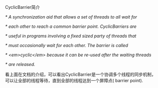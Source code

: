 CyclicBarrier简介

_\* A synchronization aid that allows a set of threads to all wait for_

_\* each other to reach a common barrier point. CyclicBarriers are_

_\* useful in programs involving a fixed sized party of threads that_

_\* must occasionally wait for each other. The barrier is called_

_\* &lt;em&gt;cyclic&lt;/em&gt; because it can be re-used after the waiting threads_

_\* are released._

看上面在文档的介绍，可以看出CyclicBarrier是一个协调多个线程的同步机制，可以让全部的线程等待，直到全部的线程达到一个屏障点\( barrier point\).



